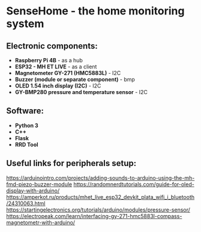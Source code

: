 # SenseHome - the home monitoring system

## Electronic components:
- **Raspberry Pi 4B** - as a hub
- **ESP32 - MH ET LIVE** - as a client
- **Magnetometer GY-271 (HMC5883L)** - I2C
- **Buzzer (module or separate component)** - bmp 
- **OLED 1.54 inch display (I2C)** - I2C
- **GY-BMP280 pressure and temperature sensor** - I2C
## Software:
- **Python 3**
- **C++**
- **Flask**
- **RRD Tool**
## Useful links for peripherals setup:
https://arduinointro.com/projects/adding-sounds-to-arduino-using-the-mh-fmd-piezo-buzzer-module
https://randomnerdtutorials.com/guide-for-oled-display-with-arduino/
https://amperkot.ru/products/mhet_live_esp32_devkit_plata_wifi_i_bluetooth/24310063.html
https://startingelectronics.org/tutorials/arduino/modules/pressure-sensor/
https://electropeak.com/learn/interfacing-gy-271-hmc5883l-compass-magnetometr-with-arduino/